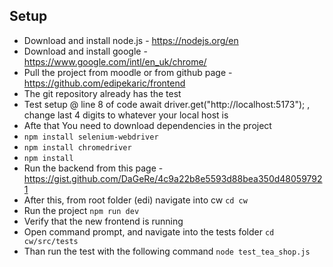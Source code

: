 ## Setup

- Download and install node.js - https://nodejs.org/en
- Download and install google - https://www.google.com/intl/en_uk/chrome/
- Pull the project from moodle or from github page - https://github.com/edipekaric/frontend
- The git repository already has the test
- Test setup @ line 8 of code await driver.get("http://localhost:5173"); , change last 4 digits to whatever your local host is
- Afte that You need to download dependencies in the project
- `npm install selenium-webdriver`
- `npm install chromedriver`
- `npm install`
- Run the backend from this page - https://gist.github.com/DaGeRe/4c9a22b8e5593d88bea350d480597921
- After this, from root folder (edi) navigate into cw `cd cw`
- Run the project `npm run dev`
- Verify that the new frontend is running
- Open command prompt, and navigate into the tests folder `cd cw/src/tests`
- Than run the test with the following command `node test_tea_shop.js`
